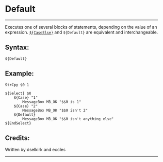 # Default

---

Executes one of several blocks of statements, depending on the value of an expression. [`${CaseElse}`][1] and `${Default}` are equivalent and interchangeable.

## Syntax:

	${Default}

## Example:

	StrCpy $0 1

	${Select} $0
		${Case} "1"
			MessageBox MB_OK "$$0 is 1"
		${Case} "2"
			MessageBox MB_OK "$$0 isn't 2"
		${Default}
			MessageBox MB_OK "$$0 isn't anything else"
	${EndSelect}

## Credits:

Written by dselkirk and eccles

---

[1]: CaseElse.markdown